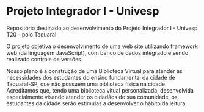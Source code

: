 # Projeto Integrador I - Univesp
Repositório destinado ao desenvolvimento do Projeto Integrador I - Univesp T20 - polo Taquaral

O projeto objetiva o desenvolvimento de uma web site utilizando framework web (da linguagem JavaScript), com banco de dados integrado e sendo realizado controle de versões. 

Nosso plano é a construção de uma Biblioteca Virtual para atender às necessidades dos estudantes do ensino fundamental da cidade de Taquaral-SP, que não possuem uma biblioteca física na cidade. Acreditamos que, tendo uma biblioteca vitual personalizada, desenvolvida especialmente visando atender os cidadãos de sua comunidade, os estudantes da cidade serão estimulas a desenvolver o hábito da leitura.
